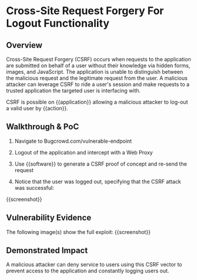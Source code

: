 # Cross-Site Request Forgery For Logout Functionality

## Overview

Cross-Site Request Forgery (CSRF) occurs when requests to the application are submitted on behalf of a user without their knowledge via hidden forms, images, and JavaScript. The application is unable to distinguish between the malicious request and the legitimate request from the user. A malicious attacker can leverage CSRF to ride a user's session and make requests to a trusted application the targeted user is interfacing with.

CSRF is possible on {{application}} allowing a malicious attacker to log-out a valid user by {{action}}.

## Walkthrough & PoC

1. Navigate to Bugcrowd.com/vulnerable-endpoint

1. Logout of the application and intercept with a Web Proxy

1. Use {{software}} to generate a CSRF proof of concept and re-send the request

1. Notice that the user was logged out, specifying that the CSRF attack was successful:

{{screenshot}}

## Vulnerability Evidence

The following image(s) show the full exploit:
{{screenshot}}

## Demonstrated Impact

A malicious attacker can deny service to users using this CSRF vector to prevent access to the application and constantly logging users out.
